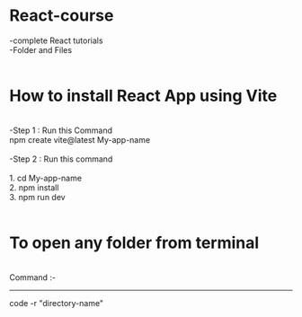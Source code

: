 # React-course

-complete React tutorials
<br>
-Folder and Files
<br>
<br>

# How to install React App using Vite

<br>
-Step 1 : Run this Command 
 <br>
  npm create vite@latest My-app-name
<br>
<br>
-Step 2 : Run this command
<br>
<br> 1. cd My-app-name
<br> 2. npm install
<br> 3. npm run dev
<br>
<br>

# To open any folder from terminal
<br>
Command :-
<br>
<hr>
code -r "directory-name"
